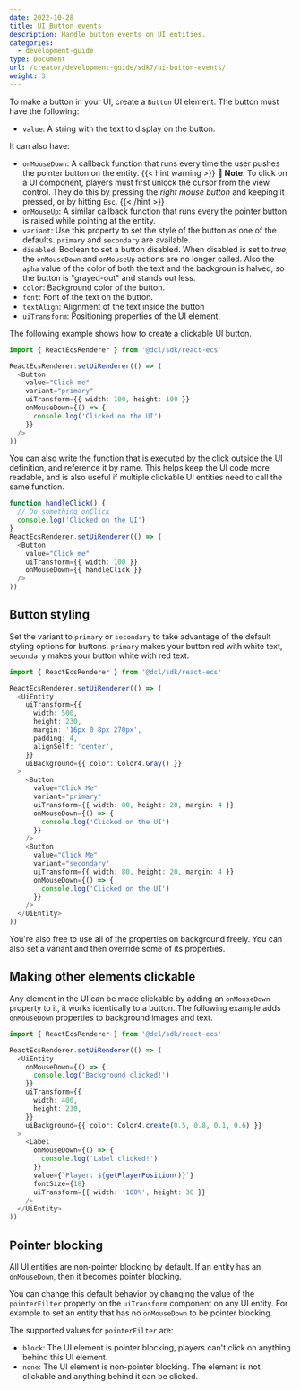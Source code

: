 ```yaml
---
date: 2022-10-28
title: UI Button events
description: Handle button events on UI entities.
categories:
  - development-guide
type: Document
url: /creator/development-guide/sdk7/ui-button-events/
weight: 3
---
```


To make a button in your UI, create a `Button` UI element. The button must have the following:

- `value`: A string with the text to display on the button.

It can also have:

- `onMouseDown`: A callback function that runs every time the user pushes the pointer button on the entity.
  {{< hint warning >}}
  **📔 Note**: To click on a UI component, players must first unlock the cursor from the view control. They do this by pressing the _right mouse button_ and keeping it pressed, or by hitting `Esc`.
  {{< /hint >}}
- `onMouseUp`: A similar callback function that runs every the pointer button is raised while pointing at the entity.
- `variant`: Use this property to set the style of the button as one of the defaults. `primary` and `secondary` are available.
- `disabled`: Boolean to set a button disabled. When disabled is set to _true_, the `onMouseDown` and `onMouseUp` actions are no longer called. Also the `apha` value of the color of both the text and the backgroun is halved, so the button is "grayed-out" and stands out less.
- `color`: Background color of the button.
- `font`: Font of the text on the button.
- `textAlign`: Alignment of the text inside the button
- `uiTransform`: Positioning properties of the UI element.

The following example shows how to create a clickable UI button.

```ts
import { ReactEcsRenderer } from '@dcl/sdk/react-ecs'

ReactEcsRenderer.setUiRenderer(() => (
  <Button
    value="Click me"
    variant="primary"
    uiTransform={{ width: 100, height: 100 }}
    onMouseDown={() => {
      console.log('Clicked on the UI')
    }}
  />
))
```

You can also write the function that is executed by the click outside the UI definition, and reference it by name. This helps keep the UI code more readable, and is also useful if multiple clickable UI entities need to call the same function.

```ts
function handleClick() {
  // Do something onClick
  console.log('Clicked on the UI')
}
ReactEcsRenderer.setUiRenderer(() => (
  <Button
    value="Click me"
    uiTransform={{ width: 100 }}
    onMouseDown={{ handleClick }}
  />
))
```

## Button styling

Set the variant to `primary` or `secondary` to take advantage of the default styling options for buttons. `primary` makes your button red with white text, `secondary` makes your button white with red text.

```ts
import { ReactEcsRenderer } from '@dcl/sdk/react-ecs'

ReactEcsRenderer.setUiRenderer(() => (
  <UiEntity
    uiTransform={{
      width: 500,
      height: 230,
      margin: '16px 0 8px 270px',
      padding: 4,
      alignSelf: 'center',
    }}
    uiBackground={{ color: Color4.Gray() }}
  >
    <Button
      value="Click Me"
      variant="primary"
      uiTransform={{ width: 80, height: 20, margin: 4 }}
      onMouseDown={() => {
        console.log('Clicked on the UI')
      }}
    />
    <Button
      value="Click Me"
      variant="secondary"
      uiTransform={{ width: 80, height: 20, margin: 4 }}
      onMouseDown={() => {
        console.log('Clicked on the UI')
      }}
    />
  </UiEntity>
))
```

You're also free to use all of the properties on background freely. You can also set a variant and then override some of its properties.

## Making other elements clickable

Any element in the UI can be made clickable by adding an `onMouseDown` property to it, it works identically to a button. The following example adds `onMouseDown` properties to background images and text.

```ts
import { ReactEcsRenderer } from '@dcl/sdk/react-ecs'

ReactEcsRenderer.setUiRenderer(() => (
  <UiEntity
    onMouseDown={() => {
      console.log('Background clicked!')
    }}
    uiTransform={{
      width: 400,
      height: 230,
    }}
    uiBackground={{ color: Color4.create(0.5, 0.8, 0.1, 0.6) }}
  >
    <Label
      onMouseDown={() => {
        console.log('Label clicked!')
      }}
      value={`Player: ${getPlayerPosition()}`}
      fontSize={18}
      uiTransform={{ width: '100%', height: 30 }}
    />
  </UiEntity>
))
```

## Pointer blocking

All UI entities are non-pointer blocking by default. If an entity has an `onMouseDown`, then it becomes pointer blocking.

You can change this default behavior by changing the value of the `pointerFilter` property on the `uiTransform` component on any UI entity. For example to set an entity that has no `onMouseDown` to be pointer blocking.

The supported values for `pointerFilter` are:

- `block`: The UI element is pointer blocking, players can't click on anything behind this UI element.
- `none`: The UI element is non-pointer blocking. The element is not clickable and anything behind it can be clicked.
